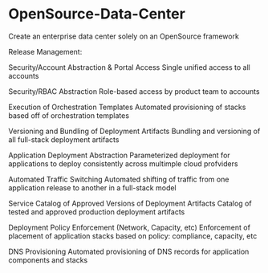 # OpenSource-Data-Center
Create an enterprise data center solely on an OpenSource framework

Release Management:

Security/Account Abstraction & Portal Access	Single unified access to all accounts

Security/RBAC Abstraction	Role-based access by product team to accounts

Execution of Orchestration Templates	Automated provisioning of stacks based off of orchestration templates

Versioning and Bundling of Deployment Artifacts	Bundling and versioning of all full-stack deployment artifacts

Application Deployment Abstraction	Parameterized deployment for applications to deploy consistently across multimple cloud profviders

Automated Traffic Switching	Automated shifting of traffic from one application release to another in a full-stack model

Service Catalog of Approved Versions of Deployment Artifacts	Catalog of tested and approved production deployment artifacts

Deployment Policy Enforcement (Network, Capacity, etc)	Enforcement of placement of application stacks based on policy: compliance, capacity, etc

DNS Provisioning	Automated provisioning of DNS records for application components and stacks
